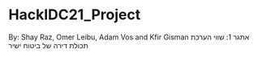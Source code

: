 # HackIDC21_Project
By: Shay Raz, Omer Leibu, Adam Vos and Kfir Gisman
אתגר 1: שווי הערכת תכולת דירה של ביטוח ישיר
